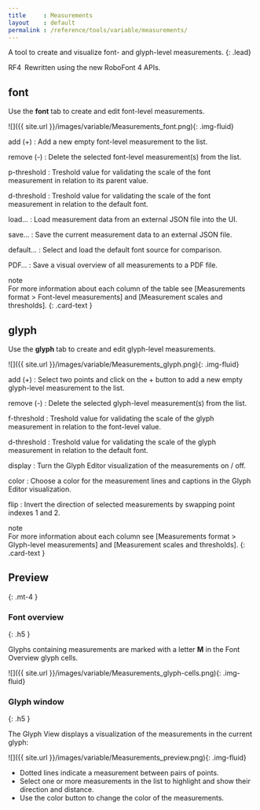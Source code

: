 ```yaml
---
title     : Measurements
layout    : default
permalink : /reference/tools/variable/measurements/
---
```


A tool to create and visualize font- and glyph-level measurements.
{: .lead}

<span class="badge text-bg-success rounded-0">RF4</span> Rewritten using the new RoboFont 4 APIs.  


font
----

Use the **font** tab to create and edit font-level measurements.

![]({{ site.url }}/images/variable/Measurements_font.png){: .img-fluid}

add (+)
: Add a new empty font-level measurement to the list.  

remove (-)
: Delete the selected font-level measurement(s) from the list.  

p-threshold
: Treshold value for validating the scale of the font measurement in relation to its parent value.

d-threshold
: Treshold value for validating the scale of the font measurement in relation to the default font.

load…
: Load measurement data from an external JSON file into the UI.

save…
: Save the current measurement data to an external JSON file.

default…
: Select and load the default font source for comparison.

PDF…
: Save a visual overview of all measurements to a PDF file.

<div class="card bg-light my-3 rounded-0">
<div class="card-header">note</div>
<div class="card-body" markdown='1'>
For more information about each column of the table see [Measurements format > Font-level measurements] and [Measurement scales and thresholds].
{: .card-text }
</div>
</div>


glyph
-----

Use the **glyph** tab to create and edit glyph-level measurements.

![]({{ site.url }}/images/variable/Measurements_glyph.png){: .img-fluid}

add (+)
: Select two points and click on the + button to add a new empty glyph-level measurement to the list.

remove (-)
: Delete the selected glyph-level measurement(s) from the list.

f-threshold
: Treshold value for validating the scale of the glyph measurement in relation to the font-level value.

d-threshold
: Treshold value for validating the scale of the glyph measurement in relation to the default font.

display
: Turn the Glyph Editor visualization of the measurements on / off.

color
: Choose a color for the measurement lines and captions in the Glyph Editor visualization.

flip
: Invert the direction of selected measurements by swapping point indexes 1 and 2.

<div class="card bg-light my-3 rounded-0">
<div class="card-header">note</div>
<div class="card-body" markdown='1'>
For more information about each column see [Measurements format > Glyph-level measurements] and [Measurement scales and thresholds].
{: .card-text }
</div>
</div>


Preview
-------
{: .mt-4 }

### Font overview
{: .h5 }

Glyphs containing measurements are marked with a letter **M** in the Font Overview glyph cells.

![]({{ site.url }}/images/variable/Measurements_glyph-cells.png){: .img-fluid}

### Glyph window
{: .h5 }

The Glyph View displays a visualization of the measurements in the current glyph:

![]({{ site.url }}/images/variable/Measurements_preview.png){: .img-fluid}

- Dotted lines indicate a measurement between pairs of points.
- Select one or more measurements in the list to highlight and show their direction and distance.
- Use the color button to change the color of the measurements.

<!--

Missing features
----------------

- [ ] drag to reorder font-level measurements


Know bugs
---------

- [ ] “ghost” measuremements from previous glyph are displayed in glyphs with no measurements

-->

[Measurements format > Font-level measurements]: ../../../measurements-format/#font-level-measurements
[Measurements format > Glyph-level measurements]: ../../../measurements-format/#glyph-level-measurements
[Measurement scales and thresholds]: ../../../measurement-scales-thresholds

